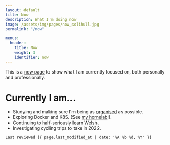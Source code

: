 ```yaml
---
layout: default
title: Now
description: What I'm doing now 
image: /assets/img/pages/now_solihull.jpg
permalink: "/now"

menus:
  header:
    title: Now
    weight: 3
    identifier: now
---
```


This is a [now page](https://nownownow.com/about) to show what I am currently focused on, both personally and professionally. 

# Currently I am...
- Studying and making sure I'm being as [organised](/uses) as possible.
- Exploring Docker and K8S. (See [my homelab](https://wiki.tomr.me/lab)!).
- Continuing to half-seriously learn Welsh.
- Investigating cycling trips to take in 2022.


`Last reviewed {{ page.last_modified_at | date: '%A %b %d, %Y' }}`